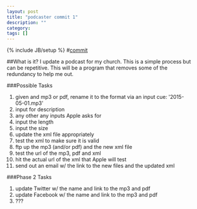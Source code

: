 ```yaml
---
layout: post
title: "podcaster commit 1"
description: ""
category: 
tags: []
---
```

{% include JB/setup %}
#[commit](https://github.com/cernalpanic/podcaster/commit/e718d6ef43f1fccc69141d94932bcb58c954bad4)

##What is it?
I update a podcast for my church. This is a simple process but can be repetitive. This will be a program that removes some of the redundancy to help me out.

###Possible Tasks
1. given and mp3 or pdf, rename it to the format via an input cue: '2015-05-01.mp3'
2. input for description
3. any other any inputs Apple asks for
4. input the length
5. input the size
6. update the xml file appropriately
7. test the xml to make sure it is valid
7. ftp up the mp3 (and/or pdf) and the new xml file
8. test the url of the mp3, pdf and xml
9. hit the actual url of the xml that Apple will test
10. send out an email w/ the link to the new files and the updated xml

###Phase 2 Tasks
1. update Twitter w/ the name and link to the mp3 and pdf
2. update Facebook w/ the name and link to the mp3 and pdf
3. ???
